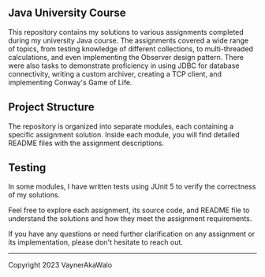 ## Java University Course

This repository contains my solutions to various assignments completed during my university Java course. The assignments covered a wide range of topics, from testing knowledge of different collections, to multi-threaded calculations, and even implementing the Observer design pattern. There were also tasks to demonstrate proficiency in using JDBC for database connectivity, writing a custom archiver, creating a TCP client, and implementing Conway's Game of Life.

## Project Structure

The repository is organized into separate modules, each containing a specific assignment solution. Inside each module, you will find detailed README files with the assignment descriptions.

## Testing

In some modules, I have written tests using JUnit 5 to verify the correctness of my solutions.


Feel free to explore each assignment, its source code, and README file to understand the solutions and how they meet the assignment requirements.

If you have any questions or need further clarification on any assignment or its implementation, please don't hesitate to reach out.

---

Copyright 2023 VaynerAkaWalo
